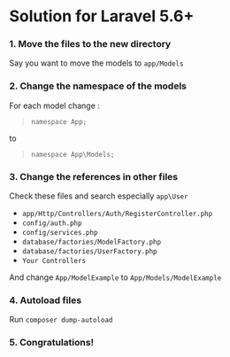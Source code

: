 # Solution for Laravel 5.6+

### 1. Move the files to the new directory
Say you want to move the models to `app/Models`

### 2. Change the namespace of the models
For each model change :

> `namespace App;`

to

> `namespace App\Models;`

### 3. Change the references in other files
Check these files and search especially `app\User`

* `app/Http/Controllers/Auth/RegisterController.php`
* `config/auth.php`
* `config/services.php`
* `database/factories/ModelFactory.php`
* `database/factories/UserFactory.php`
* `Your Controllers`

And change `App/ModelExample` to `App/Models/ModelExample`

### 4. Autoload files
Run `composer dump-autoload`

### 5. Congratulations!
